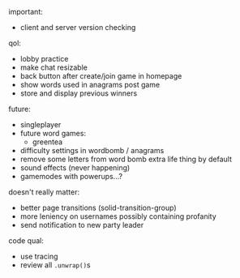 important:

- client and server version checking

qol:

- lobby practice
- make chat resizable
- back button after create/join game in homepage
- show words used in anagrams post game
- store and display previous winners

future:

- singleplayer
- future word games:
  - greentea
- difficulty settings in wordbomb / anagrams
- remove some letters from word bomb extra life thing by default
- sound effects (never happening)
- gamemodes with powerups...?

doesn't really matter:

- better page transitions (solid-transition-group)
- more leniency on usernames possibly containing profanity
- send notification to new party leader

code qual:

- use tracing
- review all `.unwrap()`s
